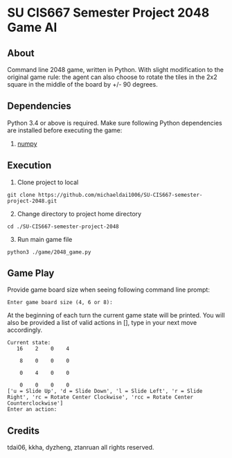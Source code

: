 # SU CIS667 Semester Project 2048 Game AI
## About
Command line 2048 game, written in Python. With slight modification to the original game rule: the agent can also choose to rotate the tiles in the 2x2 square in the middle of the board by +/- 90 degrees.

## Dependencies
Python 3.4 or above is required. Make sure following Python dependencies are installed before executing the game:
1. [numpy](https://numpy.org/)

## Execution
1. Clone project to local
```
git clone https://github.com/michaeldai1006/SU-CIS667-semester-project-2048.git
```
2. Change directory to project home directory
```
cd ./SU-CIS667-semester-project-2048
```
3. Run main game file
```
python3 ./game/2048_game.py
```

## Game Play
Provide game board size when seeing following command line prompt:
```
Enter game board size (4, 6 or 8): 
```
At the beginning of each turn the current game state will be printed. You will also be provided a list of valid actions in [], type in your next move accordingly.
```
Current state:
   16    2    0    4

    8    0    0    0

    0    4    0    0

    0    0    0    0
['u = Slide Up', 'd = Slide Down', 'l = Slide Left', 'r = Slide Right', 'rc = Rotate Center Clockwise', 'rcc = Rotate Center Counterclockwise']
Enter an action: 
```

## Credits
tdai06, kkha, dyzheng, ztanruan all rights reserved.